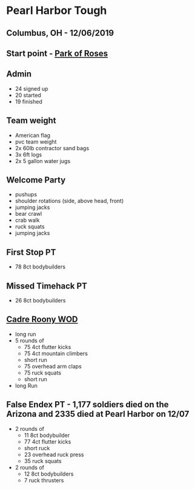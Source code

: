 # Pearl Harbor Tough
## Columbus, OH - 12/06/2019
## Start point - [Park of Roses](https://www.google.com/maps/place/40%C2%B002'36.4%22N+83%C2%B001'41.6%22W/@40.043443,-83.0287802,172m/data=!3m2!1e3!4b1!4m6!3m5!1s0x0:0x0!7e2!8m2!3d40.0434433!4d-83.0282329)

## Admin
* 24 signed up
* 20 started 
* 19 finished

## Team weight
* American flag
* pvc team weight
* 2x 60lb contractor sand bags
* 3x 6ft logs
* 2x 5 gallon water jugs

## Welcome Party
* pushups
* shoulder rotations (side, above head, front)
* jumping jacks
* bear crawl
* crab walk
* ruck squats
* jumping jacks

## First Stop PT
* 78 8ct bodybuilders

## Missed Timehack PT
* 26 8ct bodybuilders

## [Cadre Roony WOD](https://alldayruckoff.com/training/workouts/goruck-cadre-roony-wod/)
* long run
* 5 rounds of
  * 75 4ct flutter kicks
  * 75 4ct mountain climbers
  * short run
  * 75 overhead arm claps
  * 75 ruck squats
  * short run
* long Run

## False Endex PT - 1,177 soldiers died on the Arizona and 2335 died at Pearl Harbor on 12/07
* 2 rounds of 
  * 11 8ct bodybuilder
  * 77 4ct flutter kicks
  * short ruck
  * 23 overhead ruck press
  * 35 ruck squats
* 2 rounds of 
  * 12 8ct bodybuilders
  * 7 ruck thrusters